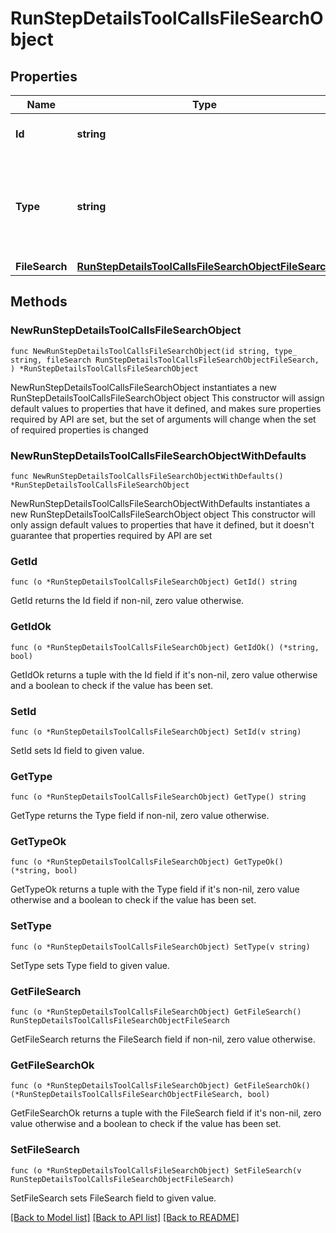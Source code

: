 # RunStepDetailsToolCallsFileSearchObject

## Properties

Name | Type | Description | Notes
------------ | ------------- | ------------- | -------------
**Id** | **string** | The ID of the tool call object. | 
**Type** | **string** | The type of tool call. This is always going to be &#x60;file_search&#x60; for this type of tool call. | 
**FileSearch** | [**RunStepDetailsToolCallsFileSearchObjectFileSearch**](RunStepDetailsToolCallsFileSearchObjectFileSearch.md) |  | 

## Methods

### NewRunStepDetailsToolCallsFileSearchObject

`func NewRunStepDetailsToolCallsFileSearchObject(id string, type_ string, fileSearch RunStepDetailsToolCallsFileSearchObjectFileSearch, ) *RunStepDetailsToolCallsFileSearchObject`

NewRunStepDetailsToolCallsFileSearchObject instantiates a new RunStepDetailsToolCallsFileSearchObject object
This constructor will assign default values to properties that have it defined,
and makes sure properties required by API are set, but the set of arguments
will change when the set of required properties is changed

### NewRunStepDetailsToolCallsFileSearchObjectWithDefaults

`func NewRunStepDetailsToolCallsFileSearchObjectWithDefaults() *RunStepDetailsToolCallsFileSearchObject`

NewRunStepDetailsToolCallsFileSearchObjectWithDefaults instantiates a new RunStepDetailsToolCallsFileSearchObject object
This constructor will only assign default values to properties that have it defined,
but it doesn't guarantee that properties required by API are set

### GetId

`func (o *RunStepDetailsToolCallsFileSearchObject) GetId() string`

GetId returns the Id field if non-nil, zero value otherwise.

### GetIdOk

`func (o *RunStepDetailsToolCallsFileSearchObject) GetIdOk() (*string, bool)`

GetIdOk returns a tuple with the Id field if it's non-nil, zero value otherwise
and a boolean to check if the value has been set.

### SetId

`func (o *RunStepDetailsToolCallsFileSearchObject) SetId(v string)`

SetId sets Id field to given value.


### GetType

`func (o *RunStepDetailsToolCallsFileSearchObject) GetType() string`

GetType returns the Type field if non-nil, zero value otherwise.

### GetTypeOk

`func (o *RunStepDetailsToolCallsFileSearchObject) GetTypeOk() (*string, bool)`

GetTypeOk returns a tuple with the Type field if it's non-nil, zero value otherwise
and a boolean to check if the value has been set.

### SetType

`func (o *RunStepDetailsToolCallsFileSearchObject) SetType(v string)`

SetType sets Type field to given value.


### GetFileSearch

`func (o *RunStepDetailsToolCallsFileSearchObject) GetFileSearch() RunStepDetailsToolCallsFileSearchObjectFileSearch`

GetFileSearch returns the FileSearch field if non-nil, zero value otherwise.

### GetFileSearchOk

`func (o *RunStepDetailsToolCallsFileSearchObject) GetFileSearchOk() (*RunStepDetailsToolCallsFileSearchObjectFileSearch, bool)`

GetFileSearchOk returns a tuple with the FileSearch field if it's non-nil, zero value otherwise
and a boolean to check if the value has been set.

### SetFileSearch

`func (o *RunStepDetailsToolCallsFileSearchObject) SetFileSearch(v RunStepDetailsToolCallsFileSearchObjectFileSearch)`

SetFileSearch sets FileSearch field to given value.



[[Back to Model list]](../README.md#documentation-for-models) [[Back to API list]](../README.md#documentation-for-api-endpoints) [[Back to README]](../README.md)


